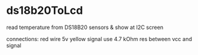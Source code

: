 # ds18b20ToLcd
read temperature from DS18B20 sensors &amp; show at I2C screen

connections:
red wire 5v
yellow signal
use 4.7 kOhm res between vcc and signal
